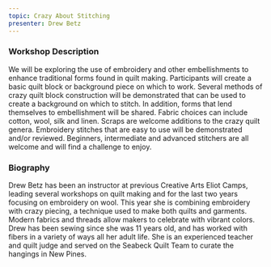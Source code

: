 ```yaml
---
topic: Crazy About Stitching
presenter: Drew Betz
---
```


### Workshop Description

We will be exploring the use of embroidery and other embellishments to enhance traditional forms found in quilt making.  Participants will create a basic quilt block or background piece on which to work.  Several methods of crazy quilt block construction will be demonstrated that can be used to create a background on which to stitch.  In addition, forms that lend themselves to embellishment will be shared.  Fabric choices can include cotton, wool, silk and linen.  Scraps are welcome additions to the crazy quilt genera. Embroidery stitches that are easy to use will be demonstrated and/or reviewed. Beginners, intermediate and advanced stitchers are all welcome and will find a challenge to enjoy.

### Biography

Drew Betz has been an instructor at previous Creative Arts Eliot Camps, leading several workshops on quilt making and for the last two years focusing on embroidery on wool.  This year she is combining embroidery with crazy piecing, a technique used to make both quilts and garments.  Modern fabrics and threads allow makers to celebrate with vibrant colors.  Drew has been sewing since she was 11 years old, and has worked with fibers in a variety of ways all her adult life.  She is an experienced teacher and quilt judge and served on the Seabeck Quilt Team to curate the hangings in New Pines.